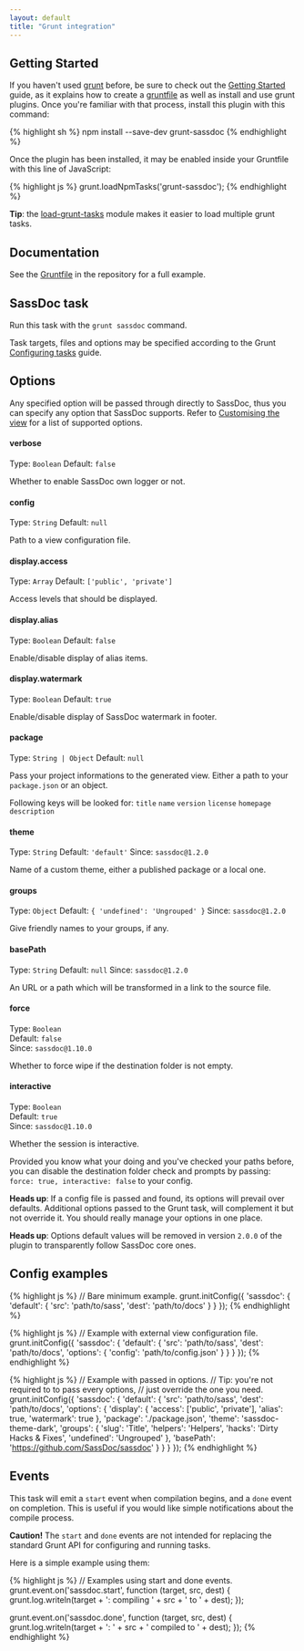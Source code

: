 ```yaml
---
layout: default
title: "Grunt integration"
---
```


## Getting Started

If you haven't used [grunt](http://gruntjs.com/) before, be sure to check out
the [Getting Started](http://gruntjs.com/getting-started) guide, as it explains how
to create a [gruntfile](http://gruntjs.com/getting-started) as well as install
and use grunt plugins. Once you're familiar with that process, install this
plugin with this command:

{% highlight sh %}
npm install --save-dev grunt-sassdoc
{% endhighlight %}

Once the plugin has been installed, it may be enabled inside your Gruntfile with
this line of JavaScript:

{% highlight js %}
grunt.loadNpmTasks('grunt-sassdoc');
{% endhighlight %}

<p class="note note--info">
  <strong>Tip</strong>:
  the <a href="https://github.com/sindresorhus/load-grunt-tasks">load-grunt-tasks</a>
  module makes it easier to load multiple grunt tasks.
</p>


## Documentation

See the [Gruntfile](https://github.com/sassdoc/grunt-sassdoc/blob/master/Gruntfile.js)
in the repository for a full example.


## SassDoc task

Run this task with the `grunt sassdoc` command.

Task targets, files and options may be specified according to the Grunt
[Configuring tasks](http://gruntjs.com/configuring-tasks) guide.


## Options

Any specified option will be passed through directly to SassDoc, thus you can
specify any option that SassDoc supports.
Refer to [Customising the view](/customising-the-view/) for a list of supported options.


<h4 class="option">verbose</h4>

Type: `Boolean`
Default: `false`

Whether to enable SassDoc own logger or not.


<h4 class="option">config</h4>

Type: `String`
Default: `null`

Path to a view configuration file.


<h4 class="option">display.access</h4>

Type: `Array`
Default: `['public', 'private']`

Access levels that should be displayed.


<h4 class="option">display.alias</h4>

Type: `Boolean`
Default: `false`

Enable/disable display of alias items.


<h4 class="option">display.watermark</h4>

Type: `Boolean`
Default: `true`

Enable/disable display of SassDoc watermark in footer.


<h4 class="option">package</h4>

Type: `String | Object`
Default: `null`

Pass your project informations to the generated view.
Either a path to your `package.json` or an object.

Following keys will be looked for:
`title`
`name`
`version`
`license`
`homepage`
`description`


<h4 class="option">theme</h4>


Type: `String`
Default: `'default'`
Since: `sassdoc@1.2.0`

Name of a custom theme, either a published package or a local one.


<h4 class="option">groups</h4>

Type: `Object`
Default: `{ 'undefined': 'Ungrouped' }`
Since: `sassdoc@1.2.0`

Give friendly names to your groups, if any.


<h4 class="option">basePath</h4>

Type: `String`
Default: `null`
Since: `sassdoc@1.2.0`

An URL or a path which will be transformed in a link to the source file.


<h4 class="option">force</h4>

Type: `Boolean`  
Default: `false`  
Since: `sassdoc@1.10.0`

Whether to force wipe if the destination folder is not empty.


<h4 class="option">interactive</h4>

Type: `Boolean`  
Default: `true`  
Since: `sassdoc@1.10.0`

Whether the session is interactive.


<p class="note note--info">
  Provided you know what your doing and you've checked your paths before,
  you can disable the destination folder check and prompts by passing:
  <code>force: true, interactive: false</code> to your config.
</p>

<p class="note note--info">
  <strong>Heads up</strong>: If a config file is passed
and found, its options will prevail over defaults. Additional options passed to
the Grunt task, will complement it but not override it.
You should really manage your options in one place.
</p>

<p class="note note--info">
  <strong>Heads up</strong>: Options default values will be removed in version
  <code>2.0.0</code> of the plugin to transparently follow SassDoc core ones.
</p>


## Config examples

{% highlight js %}
// Bare minimum example.
grunt.initConfig({
  'sassdoc': {
    'default': {
      'src': 'path/to/sass',
      'dest': 'path/to/docs'
    }
  }
});
{% endhighlight %}

{% highlight js %}
// Example with external view configuration file.
grunt.initConfig({
  'sassdoc': {
    'default': {
      'src': 'path/to/sass',
      'dest': 'path/to/docs',
      'options': {
        'config': 'path/to/config.json'
      }
    }
  }
});
{% endhighlight %}

{% highlight js %}
// Example with passed in options.
// Tip: you're not required to to pass every options,
// just override the one you need.
grunt.initConfig({
  'sassdoc': {
    'default': {
      'src': 'path/to/sass',
      'dest': 'path/to/docs',
      'options': {
        'display': {
          'access': ['public', 'private'],
          'alias': true,
          'watermark': true
        },
        'package': './package.json',
        'theme': 'sassdoc-theme-dark',
        'groups': {
          'slug': 'Title',
          'helpers': 'Helpers',
          'hacks': 'Dirty Hacks & Fixes',
          'undefined': 'Ungrouped'
        },
        'basePath': 'https://github.com/SassDoc/sassdoc'
      }
    }
  }
});
{% endhighlight %}


## Events

This task will emit a `start` event when compilation begins, and a `done` event on completion.
This is useful if you would like simple notifications about the compile process.

<p class="note  note--danger"><strong>Caution!</strong> The <code>start</code> and <code>done</code> events are not intended for replacing the standard Grunt API for configuring and running tasks.</p>

Here is a simple example using them:

{% highlight js %}
// Examples using start and done events.
grunt.event.on('sassdoc.start', function (target, src, dest) {
  grunt.log.writeln(target + ': compiling ' + src + ' to ' + dest);
});

grunt.event.on('sassdoc.done', function (target, src, dest) {
  grunt.log.writeln(target + ': ' + src + ' compiled to ' + dest);
});
{% endhighlight %}
